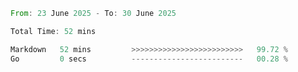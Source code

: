 <!--START_SECTION:waka-->

```rust
From: 23 June 2025 - To: 30 June 2025

Total Time: 52 mins

Markdown   52 mins         >>>>>>>>>>>>>>>>>>>>>>>>>   99.72 %
Go         0 secs          -------------------------   00.28 %
```

<!--END_SECTION:waka-->
